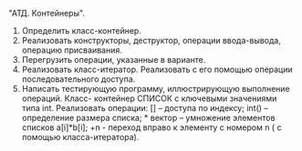 "АТД. Контейнеры".

1. Определить класс-контейнер.
2. Реализовать конструкторы, деструктор, операции ввода-вывода, операцию присваивания.
3. Перегрузить операции, указанные в варианте.
4. Реализовать класс-итератор. Реализовать с его помощью операции последовательного доступа.
5. Написать тестирующую программу, иллюстрирующую выполнение операций.
Класс- контейнер СПИСОК с ключевыми значениями типа int. Реализовать операции: [] – доступа по индексу; int() – определение размера списка; * вектор – умножение элементов списков a[i]*b[i]; +n - переход вправо к элементу с номером n ( с помощью класса-итератора).
